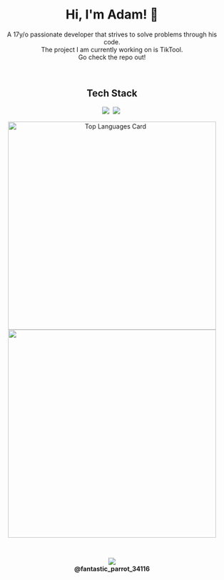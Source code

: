 <h1 align="center">Hi, I'm Adam! 👋</h1>
<div align="center">
<p>A 17y/o passionate developer that strives to solve problems through his code. <br>The project I am currently working on is TikTool. <br>Go check the repo out! </p><br>
</div>
<h2 align="center">Tech Stack</h2>
<div align="center">

<img src="https://img.shields.io/badge/Selenium-43B02A?logo=selenium&logoColor=fff">&nbsp;
<img src="https://img.shields.io/badge/Python-3776AB?logo=python&logoColor=fff">&nbsp;
</div>

<p align="center">
  <img src="https://github-readme-stats.vercel.app/api?username=adambankz&theme=nord&show_icons=true&hide_border=true&count_private=true" alt="Top Languages Card" width=466><br>
  <img src="https://github-readme-streak-stats.herokuapp.com/?user=adambankz&theme=nord&hide_border=true" width=466><br>
</p>

<br>
<p align="center"><img src="https://img.shields.io/badge/Discord-%235865F2.svg?&logo=discord&logoColor=white"><br><b>@fantastic_parrot_34116</b></p>
